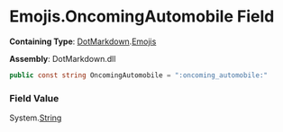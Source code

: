 # Emojis\.OncomingAutomobile Field

**Containing Type**: [DotMarkdown](../../README.md)\.[Emojis](../README.md)

**Assembly**: DotMarkdown\.dll

```csharp
public const string OncomingAutomobile = ":oncoming_automobile:"
```

### Field Value

System\.[String](https://docs.microsoft.com/en-us/dotnet/api/system.string)
